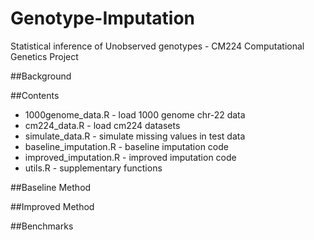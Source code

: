 # Genotype-Imputation
Statistical inference of Unobserved genotypes - CM224 Computational Genetics Project

##Background

##Contents
+ 1000genome_data.R - load 1000 genome chr-22 data
+ cm224_data.R - load cm224 datasets
+ simulate_data.R - simulate missing values in test data
+ baseline_imputation.R - baseline imputation code
+ improved_imputation.R - improved imputation code
+ utils.R - supplementary functions

##Baseline Method

##Improved Method

##Benchmarks


